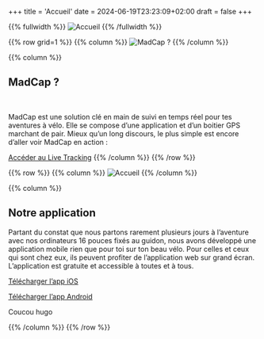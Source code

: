 +++
title = 'Accueil'
date = 2024-06-19T23:23:09+02:00
draft = false
+++

{{% fullwidth %}}
![Accueil](/accueil/im-acc-000.png)
{{% /fullwidth %}}




{{% row grid=1  %}}
{{% column %}}
![MadCap ?](/accueil/im-acc-001.png)
{{% /column %}}

{{% column %}}
## MadCap ?
&nbsp;

MadCap est une solution clé en main de suivi en temps réel pour tes aventures à vélo. Elle se compose d’une application et d’un boitier GPS marchant de pair.
Mieux qu’un long discours, le plus simple est encore d’aller voir MadCap en action :
&nbsp;

[Accéder au Live Tracking](https://app.madcap.cc)
{{% /column %}}
{{% /row %}}



{{% row  %}}
{{% column %}}
![Accueil](/accueil/im-acc-002.JPG)
{{% /column %}}

{{% column %}}
## Notre application

Partant du constat que nous partons rarement plusieurs jours à l’aventure avec nos ordinateurs 16 pouces fixés au guidon, nous avons développé une application mobile rien que pour toi sur ton beau vélo. Pour celles et ceux qui sont chez eux, ils peuvent profiter de l’application web sur grand écran.
L’application est gratuite et accessible à toutes et à tous.

[Télécharger l’app iOS](https://app.madcap.cc)

[Télécharger l’app Android](https://app.madcap.cc)

Coucou hugo

{{% /column %}}
{{% /row %}}
